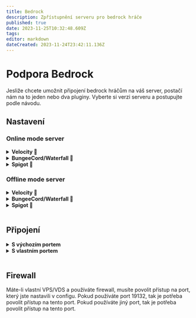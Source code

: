 ```yaml
---
title: Bedrock
description: Zpřístupnění serveru pro bedrock hráče
published: true
date: 2023-11-25T10:32:48.609Z
tags: 
editor: markdown
dateCreated: 2023-11-24T23:42:11.136Z
---
```


# Podpora Bedrock
Jesliže chcete umožnit připojení bedrock hráčům na váš server, postačí nám na to jeden nebo dva pluginy. Vyberte si verzi serveru a postupujte podle návodu.

## Nastavení

### Online mode server

<details>
  <summary><b>Velocity 🚀</b></summary>

Přidáme na Velocity server plugin [GeyserMC], server poté restartujeme a otevřeme **config.yml**, který nalezneme v `/plugins/Gyeser-Velocity/`.
V configu upravíme `port`, jestliže nechceme používat výchozí `19132`.
```yaml
bedrock:
  # IP adresa, která bude naslouchat připojení.
  # Není důvod ji měnit, pokud nechcete omezit IP adresy, které se mohou připojit k serveru.
  address: 0.0.0.0
  # Port, který bude naslouchat pro připojení
  port: 19132
```
Pokud jsme port upravili, musíme server opět restartovat.
</details>

<details><summary><b>BungeeCord/Waterfall 🌊</b></summary>

Přidáme na Bungeecord server plugin [GeyserMC], server poté restartujeme a otevřeme **config.yml**, který nalezneme v `/plugins/Gyeser-Bungee/`.
V configu upravíme `port`, jestliže nechceme používat výchozí `19132`.
```yaml
bedrock:
  # IP adresa, která bude naslouchat připojení.
  # Není důvod ji měnit, pokud nechcete omezit IP adresy, které se mohou připojit k serveru.
  address: 0.0.0.0
  # Port, který bude naslouchat pro připojení
  port: 19132
```
Pokud jsme port upravili, musíme server opět restartovat.
</details>
<details><summary><b>Spigot 🌳</b></summary>

Přidáme na Spigot server plugin [GeyserMC], server poté restartujeme a otevřeme **config.yml**, který nalezneme v `/plugins/Gyeser-Spigot/`.
V configu upravíme `port`, jestliže nechceme používat výchozí `19132`.
```yaml
bedrock:
  # IP adresa, která bude naslouchat připojení.
  # Není důvod ji měnit, pokud nechcete omezit IP adresy, které se mohou připojit k serveru.
  address: 0.0.0.0
  # Port, který bude naslouchat pro připojení
  port: 19132
```
Pokud jsme port upravili, musíme server opět restartovat.
</details>

### Offline mode server
<details><summary><b>Velocity 🚀</b></summary>

Přidáme na Velocity server plugin [GeyserMC] a [Floodgate], server poté restartujeme a otevřeme **config.yml**, který nalezneme v `/plugins/Gyeser-Velocity/`.
V configu upravíme `port`, jestliže nechceme používat výchozí `19132` a `auth-type` na `floodgate`. U offline serverů musí mít bedrock hráč nějaký prefix před jménem, výhozí nastavení je `.`, ale některé pluginy tyho hráče blokují a proto doporučujeme prefix změnit na jiný, tuto hodnotu změníme v **config.yml**, který nalezneme v `plugins/floodagte/`.
```yaml
bedrock:
  # IP adresa, která bude naslouchat připojení.
  # Není důvod ji měnit, pokud nechcete omezit IP adresy, které se mohou připojit k serveru.
  address: 0.0.0.0
  # Port, který bude naslouchat pro připojení
  port: 19132
```
```yaml
  # Typ ověření. Může být offline, online nebo floodgate (viz https://github.com/GeyserMC/Geyser/wiki/Floodgate).
  # U verzí pluginů se doporučuje ponechat v poli `address` hodnotu "auto", aby byla podpora Floodgate nakonfigurována automaticky.
  # Pokud je nainstalována funkce Floodgate a `adresa:` je nastavena na "auto", pak se automaticky použije "auth-type: floodgate".
  auth-type: floodgate
```
```yaml
# Floodgate předřazuje uživatelským jménům v základu předponu, aby se předešlo konfliktům.
# Některé konflikty však mohou způsobit problémy s některými pluginy, takže tento prefix je konfigurovatelný pomocí níže uvedené vlastnosti
# Doporučuje se používat předponu, která neobsahuje alfanumerické znaky, aby se zabránilo možnosti duplicitních uživatelských jmen.
username-prefix: "."
```
Pokud jsme vše upravili, musíme server opět restartovat.
</details>
<details><summary><b>BungeeCord/Waterfall 🌊</b></summary>

Přidáme na Bungeecord server plugin [GeyserMC] a [Floodgate], server poté restartujeme a otevřeme **config.yml**, který nalezneme v `/plugins/Gyeser-Bungee/`.
V configu upravíme `port`, jestliže nechceme používat výchozí `19132` a `auth-type` na `floodgate`. U offline serverů musí mít bedrock hráč nějaký prefix před jménem, výhozí nastavení je `.`, ale některé pluginy tyho hráče blokují a proto doporučujeme prefix změnit na jiný, tuto hodnotu změníme v **config.yml**, který nalezneme v `plugins/floodagte/`.
```yaml
bedrock:
  # IP adresa, která bude naslouchat připojení.
  # Není důvod ji měnit, pokud nechcete omezit IP adresy, které se mohou připojit k serveru.
  address: 0.0.0.0
  # Port, který bude naslouchat pro připojení
  port: 19132
```
```yaml
  # Typ ověření. Může být offline, online nebo floodgate (viz https://github.com/GeyserMC/Geyser/wiki/Floodgate).
  # U verzí pluginů se doporučuje ponechat v poli `address` hodnotu "auto", aby byla podpora Floodgate nakonfigurována automaticky.
  # Pokud je nainstalována funkce Floodgate a `adresa:` je nastavena na "auto", pak se automaticky použije "auth-type: floodgate".
  auth-type: floodgate
```
```yaml
# Floodgate předřazuje uživatelským jménům v základu předponu, aby se předešlo konfliktům.
# Některé konflikty však mohou způsobit problémy s některými pluginy, takže tento prefix je konfigurovatelný pomocí níže uvedené vlastnosti
# Doporučuje se používat předponu, která neobsahuje alfanumerické znaky, aby se zabránilo možnosti duplicitních uživatelských jmen.
username-prefix: "."
```
Pokud jsme vše upravili, musíme server opět restartovat.
</details>
<details><summary><b>Spigot 🌳</b></summary>

Přidáme na Spigot server plugin [GeyserMC] a [Floodgate], server poté restartujeme a otevřeme **config.yml**, který nalezneme v `/plugins/Gyeser-Spigot/`.
V configu upravíme `port`, jestliže nechceme používat výchozí `19132` a `auth-type` na `floodgate`. U offline serverů musí mít bedrock hráč nějaký prefix před jménem, výhozí nastavení je `.`, ale některé pluginy tyho hráče blokují a proto doporučujeme prefix změnit na jiný, tuto hodnotu změníme v **config.yml**, který nalezneme v `plugins/floodagte/`.
```yaml
bedrock:
  # IP adresa, která bude naslouchat připojení.
  # Není důvod ji měnit, pokud nechcete omezit IP adresy, které se mohou připojit k serveru.
  address: 0.0.0.0
  # Port, který bude naslouchat pro připojení
  port: 19132
```
```yaml
  # Typ ověření. Může být offline, online nebo floodgate (viz https://github.com/GeyserMC/Geyser/wiki/Floodgate).
  # U verzí pluginů se doporučuje ponechat v poli `address` hodnotu "auto", aby byla podpora Floodgate nakonfigurována automaticky.
  # Pokud je nainstalována funkce Floodgate a `adresa:` je nastavena na "auto", pak se automaticky použije "auth-type: floodgate".
  auth-type: floodgate
```
```yaml
# Floodgate předřazuje uživatelským jménům v základu předponu, aby se předešlo konfliktům.
# Některé konflikty však mohou způsobit problémy s některými pluginy, takže tento prefix je konfigurovatelný pomocí níže uvedené vlastnosti
# Doporučuje se používat předponu, která neobsahuje alfanumerické znaky, aby se zabránilo možnosti duplicitních uživatelských jmen.
username-prefix: "."
```
Pokud jsme vše upravili, musíme server opět restartovat.
</details>
<br>

## Připojení
<details><summary><b>S výchozím portem</b></summary>

Připojit se můžeme pomocí základní IP adresy např. `524.199.132.183` nebo pomocí vlastní domény např. `mc.superserver.cz`. Doména musí být nastavená v DNS přes typ A nebo CNAME, pokud používáme typ SRV, budeme k tomu muset vytvořit ještě nový záznam typu A nebo CNAME na IP adresu serveru. Výsledná doména bude muset být jiná než pro Java verzi, třeba `be.superserver.cz`.
</details>
<details><summary><b>S vlastním portem</b></summary>

Pokud máme port jiný než výchozí, musíme ho přidat za IP adresu např. `524.199.132.183:40005` nebo doménu, např. `mc.superserver.cz:19132`. Doména musí být nastavená v DNS přes typ A nebo CNAME, pokud používáme typ SRV, budeme k tomu muset vytvořit ještě nový záznam typu A nebo CNAME na IP adresu serveru. Výsledná doména bude muset být jiná než pro Java verzi, třeba `be.superserver.cz:40005`.
</details>
<br>

## Firewall
Máte-li vlastní VPS/VDS a používáte firewall, musíte povolit přístup na port, který jste nastavili v configu. Pokud používáte port 19132, tak je potřeba povolit přístup na tento port. Pokud používáte jiný port, tak je potřeba povolit přístup na tento port.

[GeyserMC]: https://ci.opencollab.dev//job/GeyserMC/job/Geyser/job/master/
[Floodgate]: https://ci.opencollab.dev/job/GeyserMC/job/Floodgate/job/master/
